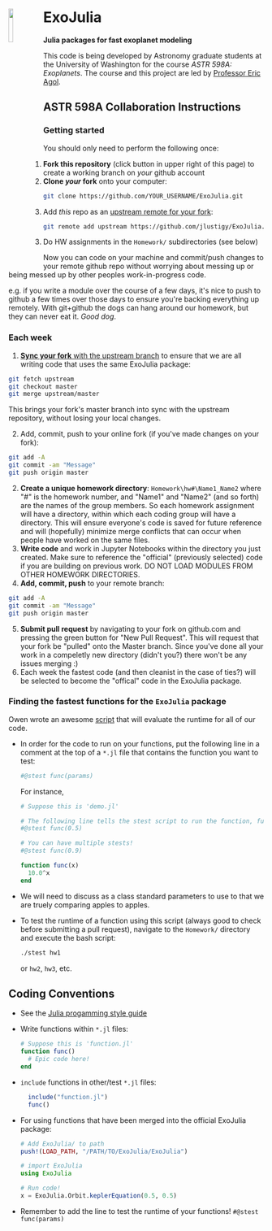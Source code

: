 # ExoJulia <img src="https://github.com/jlustigy/ExoJulia/blob/master/Resources/proto1.png" width="13%" height="13%" align="left" />

**Julia packages for fast exoplanet modeling**

This code is being developed by Astronomy graduate students at the University of Washington for the course *ASTR 598A: Exoplanets*. The course and this project are led by [Professor Eric Agol](http://faculty.washington.edu/agol/index.html).  

## ASTR 598A Collaboration Instructions

### Getting started

You should only need to perform the following once:

1. **Fork this repository** (click button in upper right of this page) to create a working branch on *your* github account
2. **Clone *your* fork** onto your computer:
  
  ```bash
  git clone https://github.com/YOUR_USERNAME/ExoJulia.git
  ```

3. Add *this* repo as an [upstream remote for your fork](https://help.github.com/articles/configuring-a-remote-for-a-fork/):

  ```bash
  git remote add upstream https://github.com/jlustigy/ExoJulia.git
  ```

3. Do HW assignments in the `Homework/` subdirectories (see below)

Now you can code on your machine and commit/push changes to your remote github repo without worrying about messing up or being messed up by other peoples work-in-progress code.  

e.g. if you write a module over the course of a few days, it's nice to push to github a few times over those days to ensure you're backing everything up remotely. With git+github the dogs can hang around our homework, but they can never eat it. *Good dog*.  

### Each week
1. [**Sync your fork** with the upstream branch](https://help.github.com/articles/syncing-a-fork/) to ensure that we are all writing code that uses the same ExoJulia package:    

  ```bash
  git fetch upstream  
  git checkout master  
  git merge upstream/master  
  ```  
  This brings your fork's master branch into sync with the upstream repository, without losing your local changes.

2. Add, commit, push to your online fork (if you've made changes on your fork):

  ```bash
  git add -A
  git commit -am "Message"
  git push origin master
  ```
    
2. **Create a unique homework directory**: `Homework\hw#\Name1_Name2` where "#" is the homework number, and "Name1" and "Name2" (and so forth) are the names of the group members. So each homework assignment will have a directory, within which each coding group will have a directory. This will ensure everyone's code is saved for future reference and will (hopefully) minimize merge conflicts that can occur when people have worked on the same files.  
3. **Write code** and work in Jupyter Notebooks within the directory you just created. Make sure to reference the "official" (previously selected) code if you are building on previous work. DO NOT LOAD MODULES FROM OTHER HOMEWORK DIRECTORIES.
4. **Add, commit, push** to your remote branch:
  
  ```bash
  git add -A
  git commit -am "Message"
  git push origin master
  ```
  
5. **Submit pull request** by navigating to your fork on github.com and pressing the green button for "New Pull Request". This will request that your fork be "pulled" onto the Master branch. Since you've done all your work in a compeletly new directory (didn't you?) there won't be any issues merging :) 
6. Each week the fastest code (and then cleanist in the case of ties?) will be selected to become the "offical" code in the ExoJulia package.  

### Finding the fastest functions for the `ExoJulia` package

Owen wrote an awesome [script](https://github.com/jlustigy/ExoJulia/blob/master/Homework/stest.sh) that will evaluate the runtime for all of our code. 

* In order for the code to run on your functions, put the following line in a comment at the top of a `*.jl` file that contains the function you want to test: 

  ```julia
  #@stest func(params)
  ```

  For instance, 

  ```julia
  # Suppose this is 'demo.jl'
  
  # The following line tells the stest script to run the function, func() with an argument of 0.5
  #@stest func(0.5)
  
  # You can have multiple stests!
  #@stest func(0.9)
  
  function func(x)
    10.0^x  
  end
  ```
* We will need to discuss as a class standard parameters to use to that we are truely comparing apples to apples.

* To test the runtime of a function using this script (always good to check before submitting a pull request), navigate to the `Homework/` directory and execute the bash script:

  ```bash
  ./stest hw1
  ```
  
  or `hw2`, `hw3`, etc. 
  

## Coding Conventions

* See the [Julia progamming style guide](http://docs.julialang.org/en/release-0.4/manual/style-guide/)
* Write functions within `*.jl` files:  
  
  ```julia
  # Suppose this is 'function.jl'
  function func()
    # Epic code here!
  end
  ```
  
* `include` functions in other/test `*.jl` files:  
  
  ```julia
    include("function.jl")
    func()
  ```

* For using functions that have been merged into the official ExoJulia package:
  
  ```julia
  # Add ExoJulia/ to path
  push!(LOAD_PATH, "/PATH/TO/ExoJulia/ExoJulia")
  
  # import ExoJulia
  using ExoJulia
  
  # Run code!
  x = ExoJulia.Orbit.keplerEquation(0.5, 0.5)
  ```
  
* Remember to add the line to test the runtime of your functions! `#@stest func(params)`
